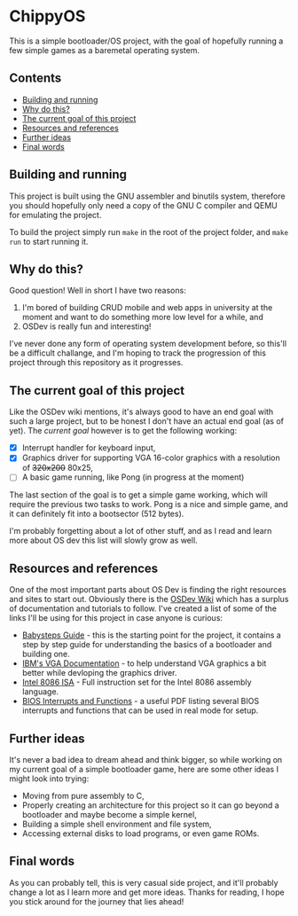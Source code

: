 # ChippyOS
This is a simple bootloader/OS project, with the goal of hopefully running a few simple games as a baremetal operating system.

## Contents
- [Building and running](#building-and-running)
- [Why do this?](#why-do-this)
- [The current goal of this project](#the-current-goal-of-this-project)
- [Resources and references](#resources-and-references)
- [Further ideas](#further-ideas)
- [Final words](#final-words)

## Building and running
This project is built using the GNU assembler and binutils system, therefore you should hopefully only need a copy of the GNU C compiler and QEMU for emulating the project.

To build the project simply run `make` in the root of the project folder, and `make run` to start running it.

## Why do this?
Good question! Well in short I have two reasons:
1. I'm bored of building CRUD mobile and web apps in university at the moment and want to do something more low level for a while, and
2. OSDev is really fun and interesting!

I've never done any form of operating system development before, so this'll be a difficult challange, and I'm hoping to track the progression of this project through this repository as it progresses.

## The current goal of this project
Like the OSDev wiki mentions, it's always good to have an end goal with such a large project, but to be honest I don't have an actual end goal (as of yet). The *current goal* however is to get the following working:

- [x] Interrupt handler for keyboard input,
- [x] Graphics driver for supporting VGA 16-color graphics with a resolution of ~~320x200~~ 80x25,
- [ ] A basic game running, like Pong (in progress at the moment)

The last section of the goal is to get a simple game working, which will require the previous two tasks to work. Pong is a nice and simple game, and it can definitely fit into a bootsector (512 bytes).

I'm probably forgetting about a lot of other stuff, and as I read and learn more about OS dev this list will slowly grow as well.

## Resources and references
One of the most important parts about OS Dev is finding the right resources and sites to start out. Obviously there is the [OSDev Wiki](https://wiki.osdev.org) which has a surplus of documentation and tutorials to follow. I've created a list of some of the links I'll be using for this project in case anyone is curious:

- [Babysteps Guide](https://wiki.osdev.org/Babystep1) - this is the starting point for the project, it contains a step by step guide for understanding the basics of a bootloader and building one.
- [IBM's VGA Documentation](https://ardent-tool.com/docs/pdf/ibm_vgaxga_trm2.pdf) - to help understand VGA graphics a bit better while devloping the graphics driver.
- [Intel 8086 ISA](https://www.eng.auburn.edu/~sylee/ee2220/8086_instruction_set.html) - Full instruction set for the Intel 8086 assembly language.
- [BIOS Interrupts and Functions](https://ostad.nit.ac.ir/payaidea/ospic/file1615.pdf) - a useful PDF listing several BIOS interrupts and functions that can be used in real mode for setup.

## Further ideas
It's never a bad idea to dream ahead and think bigger, so while working on my current goal of a simple bootloader game, here are some other ideas I might look into trying:

- Moving from pure assembly to C,
- Properly creating an architecture for this project so it can go beyond a bootloader and maybe become a simple kernel,
- Building a simple shell environment and file system,
- Accessing external disks to load programs, or even game ROMs.

## Final words
As you can probably tell, this is very casual side project, and it'll probably change a lot as I learn more and get more ideas. Thanks for reading, I hope you stick around for the journey that lies ahead!